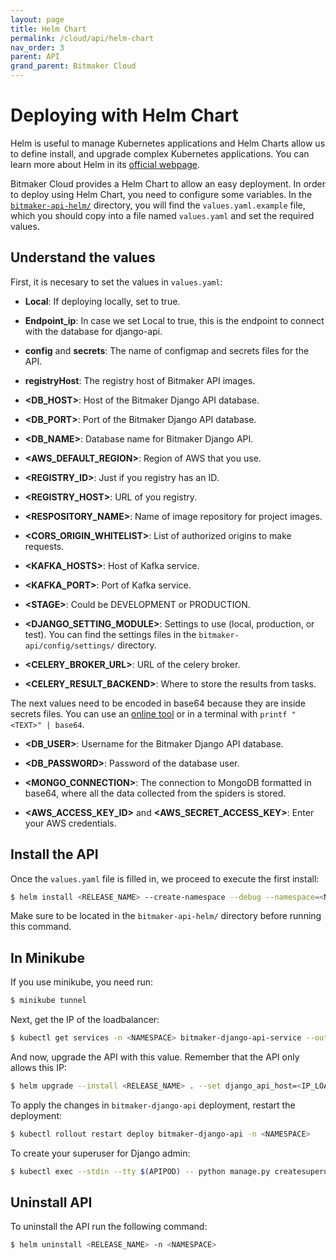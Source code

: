 ```yaml
---
layout: page
title: Helm Chart
permalink: /cloud/api/helm-chart
nav_order: 3
parent: API
grand_parent: Bitmaker Cloud
---
```


# Deploying with Helm Chart

Helm is useful to manage Kubernetes applications and Helm Charts allow us to define
install, and upgrade complex Kubernetes applications. You can learn more about Helm
in its [official webpage](https://helm.sh/).

Bitmaker Cloud provides a Helm Chart to allow an easy deployment. In order to deploy
using Helm Chart, you need to configure some variables. In the [`bitmaker-api-helm/`](https://github.com/bitmakerla/bitmaker-cloud/tree/main/bitmaker-api-helm) directory,
you will find the `values.yaml.example` file, which you should copy into a file named
`values.yaml` and set the required values.

## Understand the values

First, it is necesary to set the values in `values.yaml`:
- **Local**: If deploying locally, set to true.

- **Endpoint_ip**: In case we set Local to true, this is the endpoint to connect with the database for django-api.

- **config** and **secrets**: The name of configmap and secrets files for the API.

- **registryHost**: The registry host of Bitmaker API images.

- **\<DB_HOST\>**: Host of the Bitmaker Django API database.

- **\<DB_PORT\>**: Port of the Bitmaker Django API database.

- **\<DB_NAME\>**: Database name for Bitmaker Django API.

- **\<AWS_DEFAULT_REGION\>**: Region of AWS that you use.

- **\<REGISTRY_ID\>**: Just if you registry has an ID.

- **\<REGISTRY_HOST\>**: URL of you registry.

- **\<RESPOSITORY_NAME\>**: Name of image repository for project images.

- **\<CORS_ORIGIN_WHITELIST\>**: List of authorized origins to make requests.

- **\<KAFKA_HOSTS\>**: Host of Kafka service.

- **\<KAFKA_PORT\>**: Port of Kafka service.

- **\<STAGE\>**: Could be DEVELOPMENT or PRODUCTION.

- **\<DJANGO_SETTING_MODULE\>**: Settings to use (local, production, or test). You
  can find the settings files in the `bitmaker-api/config/settings/` directory.

- **\<CELERY_BROKER_URL\>**: URL of the celery broker.

- **\<CELERY_RESULT_BACKEND\>**: Where to store the results from tasks.

The next values need to be encoded in base64 because they are inside secrets files.
You can use an [online tool](https://www.base64encode.org/) or in a terminal with `printf "<TEXT>" | base64`.

- **\<DB_USER\>**: Username for the Bitmaker Django API database.

- **\<DB_PASSWORD\>**: Password of the database user.

- **\<MONGO_CONNECTION\>**: The connection to MongoDB formatted in base64, where all
  the data collected from the spiders is stored.

- **\<AWS_ACCESS_KEY_ID\>** and **\<AWS_SECRET_ACCESS_KEY\>**: Enter your AWS credentials.

## Install the API

Once the `values.yaml` file is filled in, we proceed to execute the first install:
```bash
$ helm install <RELEASE_NAME> --create-namespace --debug --namespace=<NAMESPACE> .
```

Make sure to be located in the `bitmaker-api-helm/` directory before running this command.

## In Minikube

If you use minikube, you need run:
```bash
$ minikube tunnel
```

Next, get the IP of the loadbalancer:
```bash
$ kubectl get services -n <NAMESPACE> bitmaker-django-api-service --output jsonpath='{.status.loadBalancer.ingress[0].ip}'
```

And now, upgrade the API with this value. Remember that the API only allows this IP:
```bash
$ helm upgrade --install <RELEASE_NAME> . --set django_api_host=<IP_LOADBALANCER> -n <NAMESPACE>
```

To apply the changes in `bitmaker-django-api` deployment, restart the deployment:
```bash
$ kubectl rollout restart deploy bitmaker-django-api -n <NAMESPACE>
```

To create your superuser for Django admin:
```bash
$ kubectl exec --stdin --tty $(APIPOD) -- python manage.py createsuperuser
```

## Uninstall API
To uninstall the API run the following command:

```bash
$ helm uninstall <RELEASE_NAME> -n <NAMESPACE>
```
